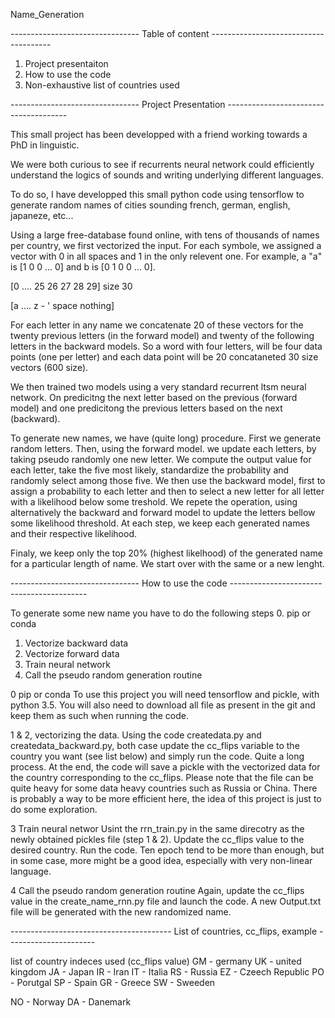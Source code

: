 Name_Generation

-------------------------------- Table of content     --------------------------------------

1. Project presentaiton
2. How to use the code
3. Non-exhaustive list of countries used

-------------------------------- Project Presentation --------------------------------------

This small project has been developped with a friend working towards a PhD in linguistic. 

We were both curious to see if recurrents neural network could efficiently understand the logics of sounds and writing underlying different languages. 

To do so, I have developped this small python code using tensorflow to generate random names of cities sounding french, german, english, japaneze, etc... 

Using a large free-database found online, with tens of thousands of names per country, we first vectorized the input. For each symbole, we assigned a vector with 0 in all spaces and 1 in the only relevent one. For example, a "a" is [1 0 0 ... 0] and b is [0 1 0 0 ... 0]. 

[0 .... 25 26 27 28 29] size 30

[a .... z  -  '  space nothing]

For each letter in any name we concatenate 20 of these vectors for the twenty previous letters (in the forward model) and twenty of the following letters in the backward models. So a word with four letters, will be four data points (one per letter) and each data point will be 20 concataneted 30 size vectors (600 size).

We then trained two models using a very standard recurrent ltsm neural network. On predicitng the next letter based on the previous (forward model) and one predicitong the previous letters based on the next (backward).

To generate new names, we have (quite long) procedure. First we generate random letters. Then, using the forward model. we update each letters, by taking pseudo randomly one new letter. We compute the output value for each letter, take the five most likely, standardize the probability and randomly select among those five. We then use the backward model, first to assign a probability to each letter and then to select a new letter for all letter with a likelihood below some treshold. We repete the operation, using alternatively the backward and forward model to update the letters bellow some likelihood threshold. At each step, we keep each generated names and their respective likelihood. 

Finaly, we keep only the top 20% (highest likelhood) of the generated name for a particular length of name. We start over with the same or a new lenght. 


-------------------------------- How to use the code ------------------------------------------


To generate some new name you have to do the following steps 
0. pip or conda
1. Vectorize backward data
2. Vectorize forward data
3. Train neural network
4. Call the pseudo random generation routine

0 pip or conda
To use this project you will need tensorflow and pickle, with python 3.5. You will also need to download all file as present in the git and keep them as such when running the code. 

1 & 2, vectorizing the data. 
Using the code createdata.py and createdata_backward.py, both case update the cc_flips variable to the country you want (see list below) and simply run the code. Quite a long process. 
At the end, the code will save a pickle with the vectorized data for the country corresponding to the cc_flips. Please note that the file can be quite heavy for some data heavy countries such as Russia or China. 
There is probably a way to be more efficient here, the idea of this project is just to do some exploration. 

3 Train neural networ
Usint the rrn_train.py in the same direcotry as the newly obtained pickles file (step 1 & 2). Update the cc_flips value to the desired country. Run the code. Ten epoch tend to be more than enough, but in some case, more might be a good idea, especially with very non-linear language. 

4 Call the pseudo random generation routine
Again, update the cc_flips value in the create_name_rnn.py file and launch the code. A new Output.txt file will be generated with the new randomized name. 


---------------------------------------- List of countries, cc_flips, example ----------------------



list of country indeces used (cc_flips value) 
GM - germany
UK - united kingdom
JA - Japan
IR - Iran
IT - Italia
RS - Russia
EZ - Czeech Republic
PO - Porutgal
SP - Spain
GR - Greece
SW - Sweeden

NO - Norway
DA - Danemark
